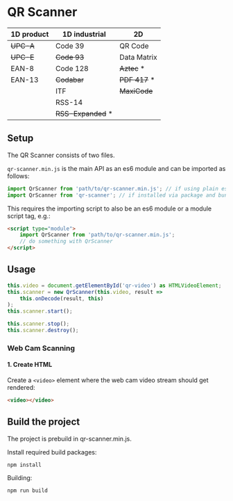 # QR Scanner

| 1D product | 1D industrial       | 2D             |
| ---------- | ------------------- | -------------- |
| ~~UPC-A~~  | Code 39             | QR Code        |
| ~~UPC-E~~  | ~~Code 93~~         | Data Matrix    |
| EAN-8      | Code 128            | ~~Aztec~~ \*   |
| EAN-13     | ~~Codabar~~         | ~~PDF 417~~ \* |
|            | ITF                 | ~~MaxiCode~~   |
|            | RSS-14              |
|            | ~~RSS-Expanded~~ \* |

## Setup

The QR Scanner consists of two files.

`qr-scanner.min.js` is the main API as an es6 module and can be imported as follows:
```js
import QrScanner from 'path/to/qr-scanner.min.js'; // if using plain es6 import
import QrScanner from 'qr-scanner'; // if installed via package and bundling with webpack or rollup
```
This requires the importing script to also be an es6 module or a module script tag, e.g.:
```html
<script type="module">
    import QrScanner from 'path/to/qr-scanner.min.js';
    // do something with QrScanner
</script>
```

## Usage

```js   
this.video = document.getElementById('qr-video') as HTMLVideoElement;
this.scanner = new QrScanner(this.video, result => 
    this.onDecode(result, this)
);
this.scanner.start();

this.scanner.stop();
this.scanner.destroy();
```

### Web Cam Scanning

#### 1. Create HTML
Create a `<video>` element where the web cam video stream should get rendered: 
```html
<video></video>
```

## Build the project
The project is prebuild in qr-scanner.min.js.

Install required build packages:
```batch
npm install
```

Building:
```batch
npm run build
```

